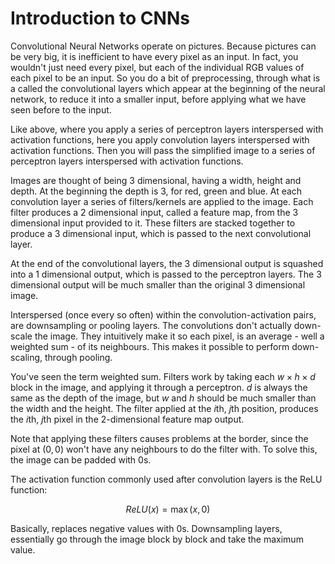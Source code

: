# Introduction to CNNs

Convolutional Neural Networks operate on pictures. Because pictures can be very big, it is inefficient to have every pixel as an input. In fact, you wouldn't just need every pixel, but each of the individual RGB values of each pixel to be an input. So you do a bit of preprocessing, through what is a called the convolutional layers which appear at the beginning of the neural network, to reduce it into a smaller input, before applying what we have seen before to the input.

Like above, where you apply a series of perceptron layers interspersed with activation functions, here you apply convolution layers interspersed with activation functions. Then you will pass the simplified image to a series of perceptron layers interspersed with activation functions.

Images are thought of being 3 dimensional, having a width, height and depth. At the beginning the depth is 3, for red, green and blue. At each convolution layer a series of filters/kernels are applied to the image. Each filter produces a 2 dimensional input, called a feature map, from the 3 dimensional input provided to it. These filters are stacked together to produce a 3 dimensional input, which is passed to the next convolutional layer.

At the end of the convolutional layers, the 3 dimensional output is squashed into a 1 dimensional output, which is passed to the perceptron layers. The 3 dimensional output will be much smaller than the original 3 dimensional image. 

Interspersed (once every so often) within the convolution-activation pairs, are downsampling or pooling layers. The convolutions don't actually down-scale the image. They intuitively make it so each pixel, is an average - well a weighted sum - of its neighbours. This makes it possible to perform down-scaling, through pooling.

You've seen the term weighted sum. Filters work by taking each $w \times h \times d$ block in the image, and applying it through a perceptron. $d$ is always the same as the depth of the image, but $w$ and $h$ should be much smaller than the width and the height. The filter applied at the $i$th,  $j$th position, produces the $i$th, $j$th pixel in the 2-dimensional feature map output. 

Note that applying these filters causes problems at the border, since the pixel at $(0, 0)$ won't have any neighbours to do the filter with. To solve this, the image can be padded with 0s.

The activation function commonly used after convolution layers is the ReLU function:

$$
ReLU(x) = \max(x, 0)
$$

Basically, replaces negative values with 0s. Downsampling layers, essentially go through the image block by block and take the maximum value.